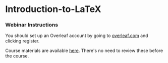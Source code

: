 # Introduction-to-LaTeX

### Webinar Instructions

You should set up an Overleaf account by going to [overleaf.com](overleaf.com) and clicking register.

Course materials are available [here](https://github.com/coolernato/Introduction-to-LaTeX/tree/ICR). There's no need to review these before the course.
